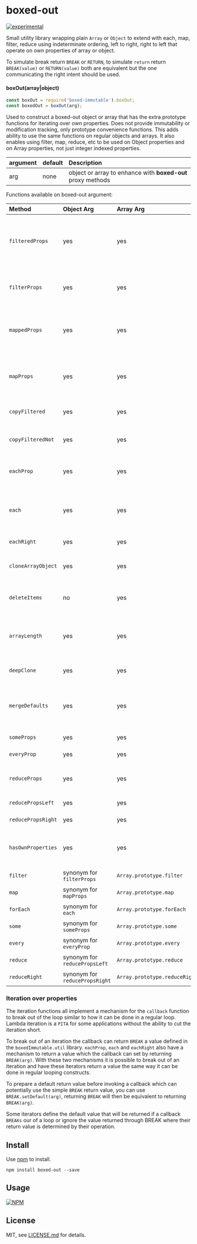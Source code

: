 # boxed-out

[![experimental](https://badges.github.io/stability-badges/dist/experimental.svg)](https://github.com/badges/stability-badges)

Small utility library wrapping plain `Array` or `Object` to extend with each, map, filter,
reduce using indeterminate ordering, left to right, right to left that operate on own properties
of array or object.

To simulate break return `BREAK` or `RETURN`, to simulate `return` return `BREAK(value)` or
`RETURN(value)` both are equivalent but the one communicating the right intent should be used.

#### boxOut(array|object)

```javascript
const boxOut = require('boxed-immutable').boxOut;
const boxedOut = boxOut(arg);
```

Used to construct a boxed-out object or array that has the extra prototype functions for
iterating over own properties. Does not provide immutability or modification tracking, only
prototype convenience functions. This adds ability to use the same functions on regular objects
and arrays. It also enables using filter, map, reduce, etc to be used on Object properties and
on Array properties, not just integer indexed properties.

| argument | default | Description                                                 |
|:---------|:--------|:------------------------------------------------------------|
| arg      | none    | object or array to enhance with **boxed-out** proxy methods |

Functions available on boxed-out argument:

| Method             | Object Arg                     | Array Arg                     | Description                                                                                                                                                     |
|:-------------------|:-------------------------------|:------------------------------|:----------------------------------------------------------------------------------------------------------------------------------------------------------------|
| `filteredProps`    | yes                            | yes                           | property extraction to new object/array using filter value, array, object or function, this is copyFiltered applied to a new instance with `this` as the source |
| `filterProps`      | yes                            | yes                           | `.filter` equivalent for objects, takes same argument: callback(value,key,object) and thisArg                                                                   |
| `mappedProps`      | yes                            | yes                           | object property value mapping, similar to `map` for arrays except builds object with original property name and mapped value                                    |
| `mapProps`         | yes                            | yes                           | builds an array of values returned from callback applied to array/object properties, order of property iteration given by `each`                                |
| `copyFiltered`     | yes                            | yes                           | copying of selected properties, filter provides inclusion predicate                                                                                             |
| `copyFilteredNot`  | yes                            | yes                           | copying of not selected properties. ie. filter provides exclusion predicate                                                                                     |
| `eachProp`         | yes                            | yes                           | `forEach` like for object and array properties. Order of property iteration not guaranteed.                                                                     |
| `each`             | yes                            | yes                           | `forEach` like for objects with Array index type properties iterated first (in increasing order) then non-indexed properties sorted by `sort()`                 |
| `eachRight`        | yes                            | yes                           | `each` but properties iterated in reverse order                                                                                                                 |
| `cloneArrayObject` | yes                            | yes                           | shallow copy array/object, but array's non-indexed properties are also copied                                                                                   |
| `deleteItems`      | no                             | yes                           | delete array simple (not object or array, etc) items by value, given in array or object properties                                                              |
| `arrayLength`      | yes                            | yes                           | equivalent to array `length` property for objects. Will find the maximum array index property of an object, for arrays it is just `length`                      |
| `deepClone`        | yes                            | yes                           | deepClone array/object, with argument for number of levels                                                                                                      |
| `mergeDefaults`    | yes                            | yes                           | mergeDefaults, with options for levels, whether current object is immutable and whether to deepClone source when copying its values                             |
| `someProps`        | yes                            | yes                           | `some` equivalent for object properties                                                                                                                         |
| `everyProp`        | yes                            | yes                           | `every` equivalent for object properties                                                                                                                        |
| `reduceProps`      | yes                            | yes                           | `reduce` equivalent for object properties, order of iteration not guaranteed, same as `eachProp`                                                                |
| `reducePropsLeft`  | yes                            | yes                           | `reduce` equivalent with order given by `each`                                                                                                                  |
| `reducePropsRight` | yes                            | yes                           | `reduceRight` equivalent for object properties                                                                                                                  |
| `hasOwnProperties` | yes                            | yes                           | returns `true` if object array has own properties, optionally takes an argument for properties to be ignored                                                    |
| `filter`           | synonym for `filterProps`      | `Array.prototype.filter`      | corresponding method for object properties                                                                                                                      |
| `map`              | synonym for `mapProps`         | `Array.prototype.map`         | corresponding method for object properties                                                                                                                      |
| `forEach`          | synonym for `each`             | `Array.prototype.forEach`     | corresponding method for object properties                                                                                                                      |
| `some`             | synonym for `someProps`        | `Array.prototype.some`        | corresponding method for object properties                                                                                                                      |
| `every`            | synonym for `everyProp`        | `Array.prototype.every`       | corresponding method for object properties                                                                                                                      |
| `reduce`           | synonym for `reducePropsLeft`  | `Array.prototype.reduce`      | corresponding method for object properties                                                                                                                      |
| `reduceRight`      | synonym for `reducePropsRight` | `Array.prototype.reduceRight` | corresponding method for object properties                                                                                                                      |


### Iteration over properties

The iteration functions all implement a mechanism for the `callback` function to break out of
the loop similar to how it can be done in a regular loop. Lambda iteration is a `PITA` for some
applications without the ability to cut the iteration short.

To break out of an iteration the callback can return `BREAK` a value defined in the
`boxedImmutable.util` library. `eachProp`, `each` and `eachRight` also have a mechanism to return
a value which the callback can set by returning `BREAK(arg)`. With these two mechanisms it is
possible to break out of an iteration and have these iterators return a value the same way it
can be done in regular looping constructs.

To prepare a default return value before invoking a callback which can potentially use the
simple `BREAK` return value, you can use `BREAK.setDefault(arg)`, returning `BREAK` will then be
equivalent to returning `BREAK(arg)`.

Some iterators define the default value that will be returned if a callback `BREAKs` our of a
loop or ignore the value returned through BREAK where their return value is determined by their
operation.

[React]: https://reactjs.org
[Redux]: https://redux.js.org

## Install

Use [npm](https://npmjs.com/) to install.

```
npm install boxed-out --save
```

## Usage

[![NPM](https://nodei.co/npm/boxed-out.png)](https://www.npmjs.com/package/boxed-out)

## License

MIT, see [LICENSE.md](https://github.com/vsch/boxed-out/raw/master/LICENSE.md) for details.

